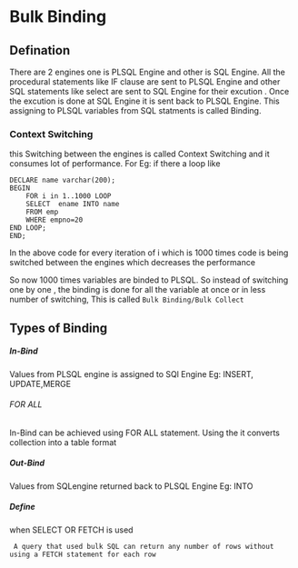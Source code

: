 # Bulk Binding
## Defination
   There are 2 engines  one is PLSQL Engine and other is SQL Engine. All the procedural statements like IF clause are sent to PLSQL Engine and 
   other SQL statements like select are sent to SQL Engine for their excution .
   Once the excution is done at SQL Engine it is sent back to PLSQL Engine.
   This assigning to PLSQL variables from SQL statments is called Binding. 
### Context Switching
  this Switching between the engines is called Context Switching and it consumes lot of performance. 
  For Eg: if there a loop like 

  ```plsql
  DECLARE name varchar(200);
  BEGIN
      FOR i in 1..1000 LOOP
      SELECT  ename INTO name
      FROM emp
      WHERE empno=20
  END LOOP;
  END;
```
In the above code for every iteration of i which is 1000 times code is being switched between the engines which decreases the performance

So now 1000 times variables are binded to PLSQL.
So instead of switching one by one , the binding is done for all the variable at once or in less number of switching, This is called `Bulk Binding/Bulk Collect`

## Types of Binding

##### In-Bind
 Values from PLSQL engine is assigned to SQl Engine
 Eg: INSERT, UPDATE,MERGE
 ###### FOR ALL
 In-Bind can be achieved using FOR ALL statement. Using the it converts collection into a table format

##### Out-Bind
Values from SQLengine returned back to PLSQL Engine
Eg: INTO

##### Define
when SELECT OR FETCH is used

` A query that used bulk SQL can return any number of rows without using a FETCH statement for each row`




